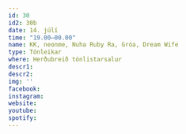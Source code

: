 ```yaml
---
id: 30
id2: 30b
date: 14. júlí
time: "19.00–00.00"
name: KK, neonme, Nuha Ruby Ra, Gróa, Dream Wife
type: Tónleikar
where: Herðubreið tónlistarsalur
descr1: 
descr2: 
img: ''
facebook: 
instagram:  
website:
youtube: 
spotify:
---
```

